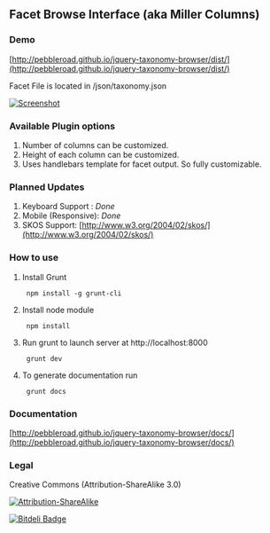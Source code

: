 ## Facet Browse Interface (aka Miller Columns)

### Demo

[http://pebbleroad.github.io/jquery-taxonomy-browser/dist/](http://pebbleroad.github.io/jquery-taxonomy-browser/dist/)

Facet File is located in /json/taxonomy.json

[![Screenshot](http://pebbleroad.github.io/jquery-taxonomy-browser/img/screenshot.jpg)](http://pebbleroad.github.io/jquery-taxonomy-browser/dist/)

### Available Plugin options

1. Number of columns can be customized.
2. Height of each column can be customized.
3. Uses handlebars template for facet output. So fully customizable.

### Planned Updates

1. Keyboard Support : *Done*
2. Mobile (Responsive): *Done*
3. SKOS Support: [http://www.w3.org/2004/02/skos/](http://www.w3.org/2004/02/skos/)

### How to use

1. Install Grunt

        npm install -g grunt-cli
    
2. Install node module
    
        npm install

3. Run grunt to launch server at http://localhost:8000

        grunt dev
        
4. To generate documentation run

        grunt docs


### Documentation

[http://pebbleroad.github.io/jquery-taxonomy-browser/docs/](http://pebbleroad.github.io/jquery-taxonomy-browser/docs/)


### Legal

Creative Commons (Attribution-ShareAlike 3.0)

[![Attribution-ShareAlike](http://i.creativecommons.org/l/by-sa/3.0/88x31.png)](http://creativecommons.org/licenses/by-sa/3.0/)

[![Bitdeli Badge](https://d2weczhvl823v0.cloudfront.net/PebbleRoad/jquery-taxonomy-browser/trend.png)](https://bitdeli.com/free "Bitdeli Badge")